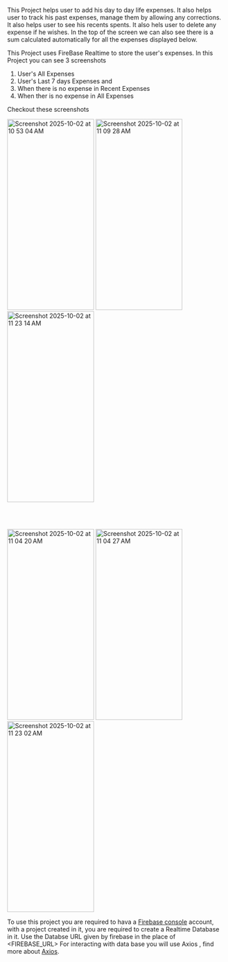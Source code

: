 This Project helps user to add his day to day life expenses.
It also helps user to track his past expenses, manage them by allowing any corrections.
It also helps user to see his recents spents.
It also hels user to delete any expense if he wishes.
In the top of the screen we can also see there is a sum calculated automatically for all the expenses displayed below.

This Project uses FireBase Realtime to store the user's expenses. 
In this Project you can see 3 screenshots
1) User's All Expenses
2) User's Last 7 days Expenses and
3) When there is no expense in Recent Expenses
4) When ther is no expense in All Expenses


Checkout these screenshots

<img width="200" height="440" alt="Screenshot 2025-10-02 at 10 53 04 AM" src="https://github.com/user-attachments/assets/caf98df5-dac8-4038-8a4a-1d5b4d2e24dc" />
<img width="200" height="440" alt="Screenshot 2025-10-02 at 11 09 28 AM" src="https://github.com/user-attachments/assets/fdddc3b7-ae81-4686-8c29-4141f7851408" />
<img width="200" height="440" alt="Screenshot 2025-10-02 at 11 23 14 AM" src="https://github.com/user-attachments/assets/cc0da10d-7ea3-48c6-8577-0434875761ee" />

<br><br>


<img width="200" height="440" alt="Screenshot 2025-10-02 at 11 04 20 AM" src="https://github.com/user-attachments/assets/268e49ed-3694-411d-9333-22a997b971d6" />
<img width="200" height="440" alt="Screenshot 2025-10-02 at 11 04 27 AM" src="https://github.com/user-attachments/assets/4d5f61cd-d2af-4211-80fe-c0adb9a44f29" />
<img width="200" height="440" alt="Screenshot 2025-10-02 at 11 23 02 AM" src="https://github.com/user-attachments/assets/d15f2982-cb59-40df-b5e9-2b305f04ff49" />




To use this project you are required to hava a  <a href="https://console.firebase.google.com">Firebase console</a> account, with a project created in it, you are required to create a Realtime Database in it.
Use the Databse URL given by firebase in the place of <FIREBASE_URL>
For interacting with data base you will use Axios , find more about <a href="https://axios-http.com/docs/intro">Axios</a>.



